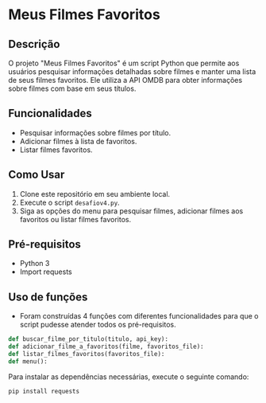 # Meus Filmes Favoritos

## Descrição

O projeto "Meus Filmes Favoritos" é um script Python que permite aos usuários pesquisar informações detalhadas sobre filmes e manter uma lista de seus filmes favoritos. Ele utiliza a API OMDB para obter informações sobre filmes com base em seus títulos.

## Funcionalidades

- Pesquisar informações sobre filmes por título.
- Adicionar filmes à lista de favoritos.
- Listar filmes favoritos.

## Como Usar

1. Clone este repositório em seu ambiente local.
2. Execute o script `desafiov4.py`.
3. Siga as opções do menu para pesquisar filmes, adicionar filmes aos favoritos ou listar filmes favoritos.

## Pré-requisitos

- Python 3
- Import requests

## Uso de funções

- Foram construídas 4 funções com diferentes funcionalidades para que o script pudesse atender todos os pré-requisitos.
```python
def buscar_filme_por_titulo(titulo, api_key):
def adicionar_filme_a_favoritos(filme, favoritos_file):
def listar_filmes_favoritos(favoritos_file):
def menu():
```

Para instalar as dependências necessárias, execute o seguinte comando:

```bash
pip install requests


